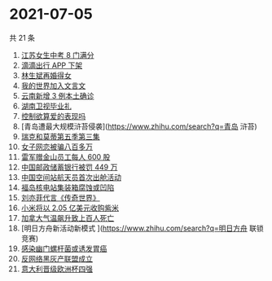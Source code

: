 # 2021-07-05

共 21 条

<!-- BEGIN -->
<!-- 最后更新时间 Mon Jul 05 2021 18:06:23 GMT+0800 (China Standard Time) -->

1. [江苏女生中考 8 门满分](https://www.zhihu.com/search?q=中考)
2. [滴滴出行 APP 下架](https://www.zhihu.com/search?q=滴滴下架)
3. [林生斌再婚得女](https://www.zhihu.com/search?q=林生斌)
4. [我的世界加入文言文](https://www.zhihu.com/search?q=我的世界)
5. [云南新增 3 例本土确诊](https://www.zhihu.com/search?q=云南疫情)
6. [湖南卫视毕业礼](https://www.zhihu.com/search?q=2021毕业礼)
7. [控制欲算爱的表现吗](https://www.zhihu.com/search?q=扑通扑通的心)
8. [青岛遭最大规模浒苔侵袭](https://www.zhihu.com/search?q=青岛 浒苔)
9. [瑞克和莫蒂第五季第三集](https://www.zhihu.com/search?q=瑞克和莫蒂)
10. [女子网恋被骗八百多万](https://www.zhihu.com/search?q=网恋被骗)
11. [雷军赠金山员工每人 600 股](https://www.zhihu.com/search?q=金山股票)
12. [中国邮政储蓄银行被罚 449 万](https://www.zhihu.com/search?q=中国邮政储蓄银行)
13. [中国空间站航天员首次出舱活动](https://www.zhihu.com/search?q=首次出舱)
14. [福岛核电站集装箱腐蚀或凹陷](https://www.zhihu.com/search?q=福岛核电站)
15. [刘亦菲代言《传奇世界》](https://www.zhihu.com/search?q=传奇世界手游)
16. [小米将以 2.05 亿美元收购紫米](https://www.zhihu.com/search?q=小米收购紫米)
17. [加拿大气温飙升致上百人死亡](https://www.zhihu.com/search?q=加拿大气温飙升)
18. [明日方舟新活动新模式 ](https://www.zhihu.com/search?q=明日方舟 联锁竞赛)
19. [感染幽门螺杆菌或诱发胃癌](https://www.zhihu.com/search?q=幽门螺杆菌)
20. [反网络黑灰产联盟成立](https://www.zhihu.com/search?q=TapTap)
21. [意大利晋级欧洲杯四强](https://www.zhihu.com/search?q=意大利队)

<!-- END -->
